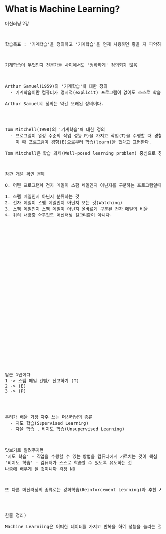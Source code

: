 # What is Machine Learning?
머신러닝 2강
<pre>


학습목표 : '기계학습'을 정의하고 '기계학습'을 언제 사용하면 좋을 지 파악하는 것



기계학습이 무엇인지 전문가들 사이에서도 '정확하게' 정의되지 않음



Arthur Samuel(1959)의 '기계학습'에 대한 정의
  - 기계학습이란 컴퓨터가 명시적(explicit) 프로그램이 없어도 스스로 학습 할 수 있는 능력을 연구하는 학문 분야이다.

Arthur Samuel의 정의는 약간 오래된 정의이다.




Tom Mitchell(1998)의 '기계학습'에 대한 정의
  - 프로그램이 일정 수준의 작업 성능(P)을 가지고 작업(T)을 수행할 때 경험(E)가 증가함에 따라 작업(T)를 수행하는 성능(P)이 향상 될 수 있다.
    이 때 프로그램이 경험(E)으로부터 학습(learn)을 했다고 표현한다.

Tom Mitchell은 학습 과제(Well-posed learning problem) 중심으로 정의하고 있다.



잠깐 개념 확인 문제

Q. 어떤 프로그램이 전자 메일이 스팸 메일인지 아닌지를 구분하는 프로그램일때, 이를 기반으로 스팸을 더 잘 필터링하는 방법을 학습한다고 가정한다. 이 상황에서 T작업은 무엇일까요?

1. 스펨 메일인지 아닌지 분류하는 것
2. 전자 메일이 스펨 메일인지 아닌지 보는 것(Watching)
3. 스펨 메일인지 스펨 메일이 아닌지 올바르게 구분된 전자 메일의 비율
4. 위의 내용중 아무것도 머신러닝 알고리즘이 아니다.































답은 1번이다
1 -> 스펨 메일 선별/ 신고하기 (T)
2 -> (E)
3 -> (P)




우리가 배울 가장 자주 쓰는 머신러닝의 종류
  - 지도 학습(Supervised Learning)
  - 자율 학습 , 비지도 학습(Unsupervised Learning)
  
  

맛보기로 알려주자면 
'지도 학습' - 작업을 수행할 수 있는 방법을 컴퓨터에게 가르치는 것이 핵심
'비지도 학습' - 컴퓨터가 스스로 학습할 수 있도록 유도하는 것
나중에 배우게 될 것이니까 걱정 NO



또 다른 머신러닝의 종류로는 강화학습(Reinforcement Learning)과 추천 시스템(Recommender System)이 있다.



</pre>
<pre>
한줄 정리)

Machine Learniing은 어떠한 데이터를 가지고 반복을 하여 성능을 늘리는 것이다. / 지도 학습과 비지도 학습의 차이점은 자립성의 유무 /

</pre>
